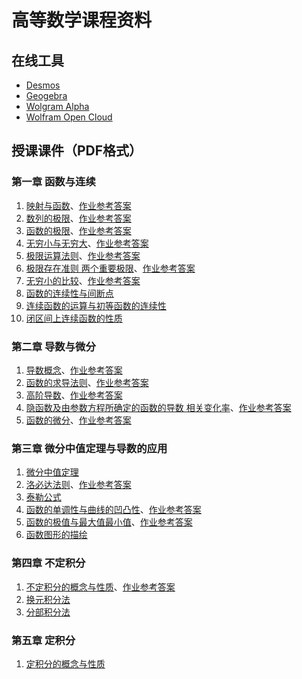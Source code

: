 # 高等数学课程资料

## 在线工具
* [Desmos](https://www.desmos.com/calculator)
* [Geogebra](https://www.geogebra.org/apps)
* [Wolgram Alpha](https://www.wolframalpha.com)
* [Wolfram Open Cloud](https://www.open.wolframcloud.com)

## 授课课件（PDF格式）

### 第一章 函数与连续
1. [映射与函数](sections/0101_映射与函数.pdf)、[作业参考答案](answers/0101_answer.pdf)
2. [数列的极限](sections/0102_数列的极限.pdf)、[作业参考答案](answers/0102_answer.pdf)
3. [函数的极限](sections/0103_函数的极限.pdf)、[作业参考答案](answers/0103_answer.pdf)
4. [无穷小与无穷大](sections/0104_无穷小与无穷大.pdf)、[作业参考答案](answers/0104_answer.pdf)
5. [极限运算法则](sections/0105_极限运算法则.pdf)、[作业参考答案](answers/0105_answer.pdf)
6. [极限存在准则 两个重要极限](sections/0106_极限存在准则-两个重要极限.pdf)、[作业参考答案](answers/0106_answer.pdf)
7. [无穷小的比较](sections/0107_无穷小的比较.pdf)、[作业参考答案](answers/0107_answer.pdf)
8. [函数的连续性与间断点](sections/0108_函数的连续性与间断点.pdf)
9. [连续函数的运算与初等函数的连续性](sections/0109_连续函数的运算与初等函数的连续性.pdf)
10. [闭区间上连续函数的性质](sections/0110_闭区间上连续函数的性质.pdf)

### 第二章 导数与微分
1. [导数概念](sections/0201_导数概念.pdf)、[作业参考答案](answers/0201_answer.pdf)
2. [函数的求导法则](sections/0202_函数的求导法则.pdf)、[作业参考答案](answers/0202_answer.pdf)
3. [高阶导数](sections/0203_高阶导数.pdf)、[作业参考答案](answers/0203_answer.pdf)
4. [隐函数及由参数方程所确定的函数的导数 相关变化率](sections/0204_隐函数及由参数方程所确定的函数的导数-相关变化率.pdf)、[作业参考答案](answers/0204_answer.pdf)
5. [函数的微分](sections/0205_函数的微分.pdf)、[作业参考答案](answers/0205_answer.pdf)

### 第三章 微分中值定理与导数的应用
1. [微分中值定理](sections/0301_微分中值定理.pdf)
2. [洛必达法则](sections/0302_洛必达法则.pdf)、[作业参考答案](answers/0302_answer.pdf)
3. [泰勒公式](sections/0303_泰勒公式.pdf)
4. [函数的单调性与曲线的凹凸性](sections/0304_函数的单调性与曲线的凹凸性.pdf)、[作业参考答案](answers/0304_answer.pdf)
5. [函数的极值与最大值最小值](sections/0305_函数的极值与最大值最小值.pdf)、[作业参考答案](answers/0305_answer.pdf)
6. [函数图形的描绘](sections/0306_函数图形的描绘.pdf)

### 第四章 不定积分
1. [不定积分的概念与性质](sections/0401_不定积分的概念与性质.pdf)、[作业参考答案](answers/0401_answer.pdf)
2. [换元积分法](sections/0402_换元积分法.pdf)
3. [分部积分法](sections/0403_分部积分法.pdf)

### 第五章 定积分
1. [定积分的概念与性质](sections/0501_定积分的概念与性质.pdf)

